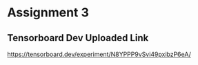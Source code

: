 # Assignment 3

## Tensorboard Dev Uploaded Link

https://tensorboard.dev/experiment/N8YPPP9vSvi49pxibzP6eA/
